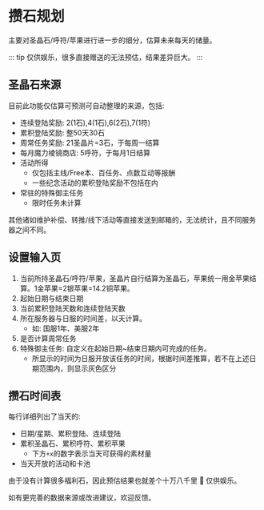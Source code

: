 # 攒石规划

主要对圣晶石/呼符/苹果进行进一步的细分，估算未来每天的储量。

::: tip
仅供娱乐，很多直接赠送的无法预估，结果差异巨大。
:::

## 圣晶石来源
目前此功能仅估算可预测可自动整理的来源，包括:
- 连续登陆奖励: 2(1石),4(1石),6(2石),7(1符)
- 累积登陆奖励: 整50天30石
- 周常任务奖励: 21圣晶片=3石，于每周一结算
- 每月魔力棱镜商店: 5呼符，于每月1日结算
- 活动所得
    - 仅包括主线/Free本、百任务、点数互动等报酬
    - 一些纪念活动的累积登陆奖励不包括在内
- 常驻的特殊御主任务
    - 限时任务未计算

其他诸如维护补偿、转推/线下活动等直接发送到邮箱的，无法统计，且不同服务器之间不同。

## 设置输入页
1. 当前所持圣晶石/呼符/苹果，圣晶片自行结算为圣晶石，苹果统一用金苹果结算。1金苹果=2银苹果=14.2铜苹果。
2. 起始日期与结束日期
3. 当前累积登陆天数和连续登陆天数
4. 所在服务器与日服的时间差，以天计算。
    - 如: 国服1年、美服2年
5. 是否计算周常任务
6. 特殊御主任务: 自定义在起始日期~结束日期内可完成的任务。
    - 所显示的时间为日服开放该任务的时间，根据时间差推算，若不在上述日期范围内，则显示灰色区分

## 攒石时间表
每行详细列出了当天的:
- 日期/星期、累积登陆、连续登陆
- 累积圣晶石、累积呼符、累积苹果
    - 下方`+x`的数字表示当天可获得的素材量
- 当天开放的活动和卡池

由于没有计算很多福利石，因此预估结果也就差个十万八千里 :rofl:  仅供娱乐。

如有更完善的数据来源或改进建议，欢迎反馈。
